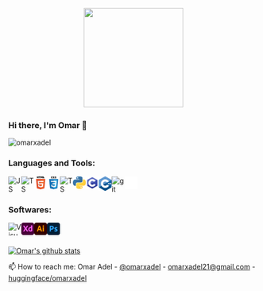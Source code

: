<p align="center">
<img src="https://i.imgur.com/iBzGy19.png" width=200 height=200/>

### Hi there, I'm Omar 👋

<p align="left"> <img src="https://komarev.com/ghpvc/?username=omarxadel&label=Profile%20views&color=0e75b6&style=flat" alt="omarxadel" /> </p>


### Languages and Tools:


<a href="https://www.javascript.com/" target="_blank"><img align="left" alt="JS" width="26px" src="https://upload.wikimedia.org/wikipedia/commons/thumb/6/6a/JavaScript-logo.png/768px-JavaScript-logo.png" /></a>
<a href="https://www.typescriptlang.org/community" target="_blank"><img align="left" alt="TS" width="26px" src="https://iconape.com/wp-content/png_logo_vector/typescript.png" /></a><a href="https://www.w3.org/html/" target="_blank"><img align="left" alt="HTML5" width="26px" src="https://raw.githubusercontent.com/github/explore/80688e429a7d4ef2fca1e82350fe8e3517d3494d/topics/html/html.png" /></a>
<a href="https://www.w3schools.com/css/" target="_blank"><img align="left" alt="CSS3" width="26px" src="https://raw.githubusercontent.com/github/explore/80688e429a7d4ef2fca1e82350fe8e3517d3494d/topics/css/css.png" /></a>

<a href="https://php.net" target="_blank"><img align="left" alt="TS" width="26px" src="https://tshirtgeek.co/wp-content/uploads/2021/06/com029.jpg" /></a>
<a href="https://www.python.org" target="_blank"> <img align="left" alt="Python" width="26px" src="https://github.com/Aakarsh-B/trying-repos/blob/master/python-5.svg?raw=true"/> </a>
<a href="https://www.cprogramming.com/" target="_blank"> <img align="left" alt="C" width="26px" src="https://github.com/Aakarsh-B/trying-repos/blob/master/c-programming.png"/> </a>
<a href="https://www.w3schools.com/cpp/" target="_blank"> <img align="left" alt="C++" width="26px" src="https://github.com/Aakarsh-B/trying-repos/blob/master/c++.png"/> </a>
<a href="https://git-scm.com/" target="_blank"> <img align="left" alt="git" width="26px" src="https://www.vectorlogo.zone/logos/git-scm/git-scm-icon.svg"/> </a>
<img align="left" alt="GitHub" width="26px" src="https://github.com/Aakarsh-B/trying-repos/blob/master/github.svg" />
<br />
<br />
### Softwares:

<img align="left" alt="Visual Studio Code" width="26px" height="26px" src="https://upload.wikimedia.org/wikipedia/commons/thumb/9/9a/Visual_Studio_Code_1.35_icon.svg/2048px-Visual_Studio_Code_1.35_icon.svg.png" />
<a href="https://www.adobe.com/products/xd.html" target="_blank"> <img align="left" alt="XD" width="26px" src="https://github.com/Aakarsh-B/trying-repos/blob/master/adobexd.png?raw=true"/> </a> 
<a href="https://www.adobe.com/in/products/illustrator.html" target="_blank"> <img align="left" alt="Illustrator" width="26px" src="https://github.com/Aakarsh-B/trying-repos/blob/master/illustrator.png?raw=true"/> </a> 
<a href="https://www.photoshop.com/en" target="_blank"> <img align="left" alt="Photoshop" width="26px" src="https://github.com/Aakarsh-B/trying-repos/blob/master/photoshop.png?raw=true"/> </a>


<br />
<br />


[![Omar's github stats](https://github-readme-stats.vercel.app/api?username=omarxadel&include_all_commits=true&count_private=true&show_icons=true&line_height=20&title_color=FFFFFF&icon_color=FFFFFF&text_color=FFFFFF&bg_color=0D1117)](https://github.com/anuraghazra/github-readme-stats)

<!--
**omarxadel/omarxadel** is a ✨ _special_ ✨ repository because its `README.md` (this file) appears on your GitHub profile.

Here are some ideas to get you started:

- 🔭 I’m currently working on ...
- 🌱 I’m currently learning ...
- 👯 I’m looking to collaborate on ...
- 🤔 I’m looking for help with ...
- 💬 Ask me about ...
- 📫 How to reach me: ...
- 😄 Pronouns: ...
- ⚡ Fun fact: ...

🎓 I’ve graduated from Alexandria University, **Computer and Communication Engineering** department in **2022**.

🌱 I'm a [**Multipotentialite**](https://en.wikipedia.org/wiki/Multipotentiality) driven by never-ending curiosity to learn more.
  
👨‍💻 I am a Product Oriented Quality Freak. I love building stuff. Always making MVPs and helping startups validate their ideas 💡.


<!-- 👯 I’m looking for **internships** to expand my knowledge and networks. 

🔊 Right now I'm working on a cool AI project, connecting my [omarxadel/hubert-large-arabic-egyptian](https://huggingface.co/omarxadel/hubert-large-arabic-egyptian) model with a couple more models creating a cool pipeline. More details on that later.
  
🅱 I'm also building a couple of products for my little startup  [@bolder-io](https://www.github.com/bolder-io)

💻 I LOVE using:
- JavaScript and TypeScript
- PHP
- Python

I can also work with many `tools` and `frameworks` as: 
- Web Development
  - Express, Apollo & Nest JS (Back End `JavaScript & TypeScript`)
  - Laravel (Back End `PHP`)
  - ReactJS & Angular (Front End `JavaScript & TypeScript`) 
  - ElectronJS (Desktop apps `JavaScript & TypeScript`)
- Mobile App Development
  - Android Native (`Java`)
  - Flutter
- Database Management Systems
  - MongoDB
  - Firebase
  - MariaDB
  - MySQL
  - PostgreSQL
  - SQLite 
- Project Management and Documentation
  - Notion
  - Asana
  - Jira 
  - Rock
  - Confluence
- Product Design
  - Figma 
  - Adobe XD
-->

📫 How to reach me:
Omar Adel - [@omarxadel](https://twitter.com/omarxadel) - omarxadel21@gmail.com - [huggingface/omarxadel](https://huggingface.co/omarxadel)

</p>
